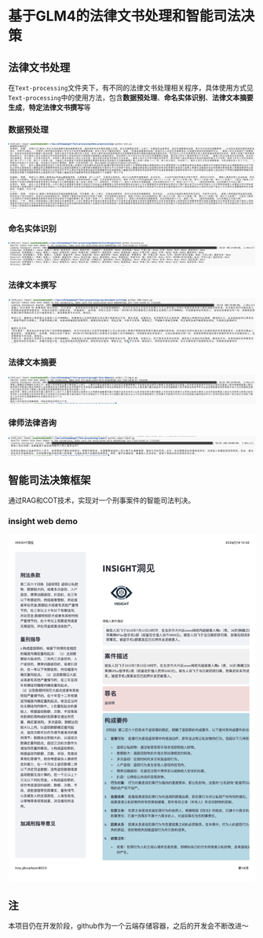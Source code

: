 # 基于GLM4的法律文书处理和智能司法决策
## 法律文书处理
在`Text-processing`文件夹下，有不同的法律文书处理相关程序，具体使用方式见`Text-processing`中的使用方法，包含**数据预处理**、**命名实体识别**、**法律文本摘要生成**，**特定法律文书撰写**等
### 数据预处理
![data process](Text-processing/Data-preprocessing/img/dataprocess.png)
### 命名实体识别
![named entity recognition](Text-processing/Named-Entity-Recognition/img/NER.png)
### 法律文本撰写
![法律文本撰写](Text-processing/Law-Document-writing/img/image.png)
### 法律文本摘要
![法律文本摘要](Text-processing/Legal-Text-Summary/img/LTS.png)
### 律师法律咨询
![律师](Text-processing/Lawer/img/image.png)
## 智能司法决策框架
通过RAG和COT技术，实现对一个刑事案件的智能司法判决。
### insight web demo
![insight-demo](insight/img/image.png)

## 注
本项目仍在开发阶段，github作为一个云端存储容器，之后的开发会不断改进～